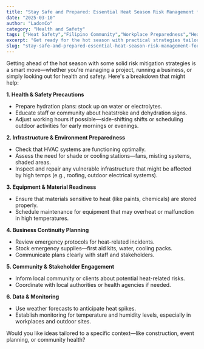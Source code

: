 ```yaml
---
title: "Stay Safe and Prepared: Essential Heat Season Risk Management for Filipinos"
date: "2025-03-10"
author: "LadonCo"
category: "Health and Safety"
tags: ["Heat Safety","Filipino Community","Workplace Preparedness","Health Tips","Climate Resilience"]
excerpt: "Get ready for the hot season with practical strategies tailored for Filipino communities and workplaces—ensuring safety, health, and productivity all summer long."
slug: "stay-safe-and-prepared-essential-heat-season-risk-management-for-filipinos"
---
```


Getting ahead of the hot season with some solid risk mitigation strategies is a smart move—whether you're managing a project, running a business, or simply looking out for health and safety. Here's a breakdown that might help:

**1. Health & Safety Precautions**  
- Prepare hydration plans: stock up on water or electrolytes.  
- Educate staff or community about heatstroke and dehydration signs.  
- Adjust working hours if possible—side-shifting shifts or scheduling outdoor activities for early mornings or evenings.  
  
**2. Infrastructure & Environment Preparedness**  
- Check that HVAC systems are functioning optimally.  
- Assess the need for shade or cooling stations—fans, misting systems, shaded areas.  
- Inspect and repair any vulnerable infrastructure that might be affected by high temps (e.g., roofing, outdoor electrical systems).  
  
**3. Equipment & Material Readiness**  
- Ensure that materials sensitive to heat (like paints, chemicals) are stored properly.  
- Schedule maintenance for equipment that may overheat or malfunction in high temperatures.  
  
**4. Business Continuity Planning**  
- Review emergency protocols for heat-related incidents.  
- Stock emergency supplies—first aid kits, water, cooling packs.  
- Communicate plans clearly with staff and stakeholders.  
  
**5. Community & Stakeholder Engagement**  
- Inform local community or clients about potential heat-related risks.  
- Coordinate with local authorities or health agencies if needed.  
  
**6. Data & Monitoring**  
- Use weather forecasts to anticipate heat spikes.  
- Establish monitoring for temperature and humidity levels, especially in workplaces and outdoor sites.  

Would you like ideas tailored to a specific context—like construction, event planning, or community health?